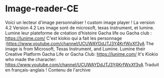 # Image-reader-CE
Voici un lecteur d'image personnaliser ! custom image player !  La version 4.2 Version 4.2  Les image sont de microsoft, texas instrument, et lumine. Lumine leur plateforme de création d’histoire Gacha life ou Gacha club : https://lunime.com/ C'est kiokio qui a fait les personnage :https://www.youtube.com/channel/UCUWAYDdJTJ3Y4KrfWxXf3yA  The image is from Microsoft, Texas Instrument, and Lumine. Lumine their Creative Platform Gacha Life or Gacha Club: https://lunime.com/ It's Kiokio who made the character: https://www.youtube.com/channel/UCUWAYDdJTJ3Y4KrfWxXf3yA  Traduit en français-anglais !  Contenu de l'archive
